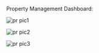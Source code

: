 Property Management Dashboard: 

![pr pic1](https://github.com/user-attachments/assets/b5db43da-4f11-4b30-b0bc-e10ee19433aa)

![pr pic2](https://github.com/user-attachments/assets/e730968e-cc8a-4ec0-a8e6-0d08efaf56c0)

![pr pic3](https://github.com/user-attachments/assets/00fbeb31-9f20-4532-90e0-ce335e26f835)


